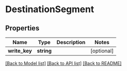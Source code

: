 # DestinationSegment

## Properties
Name | Type | Description | Notes
------------ | ------------- | ------------- | -------------
**write_key** | **string** |  | [optional] 

[[Back to Model list]](../README.md#documentation-for-models) [[Back to API list]](../README.md#documentation-for-api-endpoints) [[Back to README]](../README.md)


